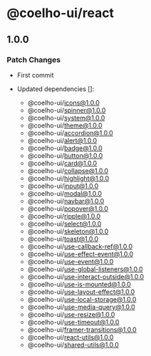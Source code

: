 # @coelho-ui/react

## 1.0.0

### Patch Changes

- First commit

- Updated dependencies []:
  - @coelho-ui/icons@1.0.0
  - @coelho-ui/spinner@1.0.0
  - @coelho-ui/system@1.0.0
  - @coelho-ui/theme@1.0.0
  - @coelho-ui/accordion@1.0.0
  - @coelho-ui/alert@1.0.0
  - @coelho-ui/badge@1.0.0
  - @coelho-ui/button@1.0.0
  - @coelho-ui/card@1.0.0
  - @coelho-ui/collapse@1.0.0
  - @coelho-ui/highlight@1.0.0
  - @coelho-ui/input@1.0.0
  - @coelho-ui/modal@1.0.0
  - @coelho-ui/navbar@1.0.0
  - @coelho-ui/popover@1.0.0
  - @coelho-ui/ripple@1.0.0
  - @coelho-ui/select@1.0.0
  - @coelho-ui/skeleton@1.0.0
  - @coelho-ui/toast@1.0.0
  - @coelho-ui/use-callback-ref@1.0.0
  - @coelho-ui/use-effect-event@1.0.0
  - @coelho-ui/use-event@1.0.0
  - @coelho-ui/use-global-listeners@1.0.0
  - @coelho-ui/use-interact-outside@1.0.0
  - @coelho-ui/use-is-mounted@1.0.0
  - @coelho-ui/use-layout-effect@1.0.0
  - @coelho-ui/use-local-storage@1.0.0
  - @coelho-ui/use-media-query@1.0.0
  - @coelho-ui/use-resize@1.0.0
  - @coelho-ui/use-timeout@1.0.0
  - @coelho-ui/framer-transitions@1.0.0
  - @coelho-ui/react-utils@1.0.0
  - @coelho-ui/shared-utils@1.0.0

